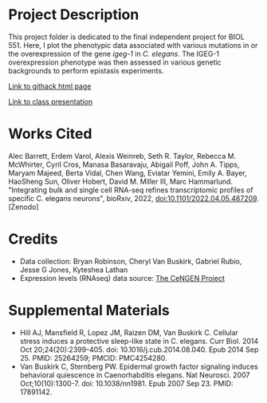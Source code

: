 # Project Description

This project folder is dedicated to the final independent project for BIOL 551. Here, I plot the phenotypic data associated with various mutations in or the overexpression of the gene *igeg-1* in *C. elegans*. The IGEG-1 overexpression phenotype was then assessed in various genetic backgrounds to perform epistasis experiments.

[Link to githack html page](https://rawcdn.githack.com/Biol551-CSUN/Jones_Final_Project/2b41bb424591e7cb030bb309693838130f4a1bc6/scripts/final_script.html)

[Link to class presentation](https://docs.google.com/presentation/d/1xPHkU-d-kPDLCTOaZk4IL7WLDO-pUPoo2FBLeIpWkcs/edit?usp=sharing)

# Works Cited

Alec Barrett, Erdem Varol, Alexis Weinreb, Seth R. Taylor, Rebecca M. McWhirter, Cyril Cros, Manasa Basaravaju, Abigail Poff, John A. Tipps, Maryam Majeed, Berta Vidal, Chen Wang, Eviatar Yemini, Emily A. Bayer, HaoSheng Sun, Oliver Hobert, David M. Miller III, Marc Hammarlund. "Integrating bulk and single cell RNA-seq refines transcriptomic profiles of specific C. elegans neurons", bioRxiv, 2022, <doi:10.1101/2022.04.05.487209>. [Zenodo]

# Credits

-   Data collection: Bryan Robinson, Cheryl Van Buskirk, Gabriel Rubio, Jesse G Jones, Kyteshea Lathan
-   Expression levels (RNAseq) data source: [The CeNGEN Project](https://www.cengen.org/)

# Supplemental Materials

-   Hill AJ, Mansfield R, Lopez JM, Raizen DM, Van Buskirk C. Cellular stress induces a protective sleep-like state in C. elegans. Curr Biol. 2014 Oct 20;24(20):2399-405. doi: 10.1016/j.cub.2014.08.040. Epub 2014 Sep 25. PMID: 25264259; PMCID: PMC4254280.
-   Van Buskirk C, Sternberg PW. Epidermal growth factor signaling induces behavioral quiescence in Caenorhabditis elegans. Nat Neurosci. 2007 Oct;10(10):1300-7. doi: 10.1038/nn1981. Epub 2007 Sep 23. PMID: 17891142.
